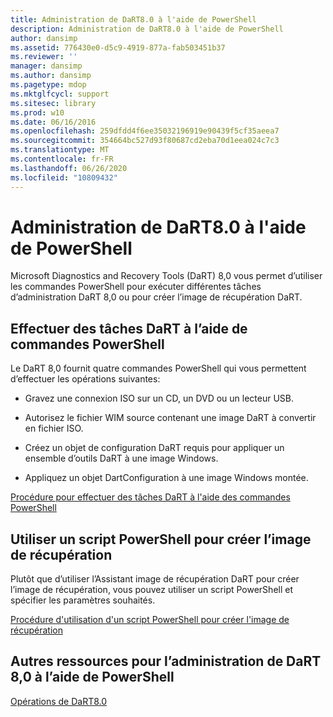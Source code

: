 ```yaml
---
title: Administration de DaRT8.0 à l'aide de PowerShell
description: Administration de DaRT8.0 à l'aide de PowerShell
author: dansimp
ms.assetid: 776430e0-d5c9-4919-877a-fab503451b37
ms.reviewer: ''
manager: dansimp
ms.author: dansimp
ms.pagetype: mdop
ms.mktglfcycl: support
ms.sitesec: library
ms.prod: w10
ms.date: 06/16/2016
ms.openlocfilehash: 259dfdd4f6ee35032196919e90439f5cf35aeea7
ms.sourcegitcommit: 354664bc527d93f80687cd2eba70d1eea024c7c3
ms.translationtype: MT
ms.contentlocale: fr-FR
ms.lasthandoff: 06/26/2020
ms.locfileid: "10809432"
---
```

# Administration de DaRT8.0 à l'aide de PowerShell


Microsoft Diagnostics and Recovery Tools (DaRT) 8,0 vous permet d’utiliser les commandes PowerShell pour exécuter différentes tâches d’administration DaRT 8,0 ou pour créer l’image de récupération DaRT.

## Effectuer des tâches DaRT à l’aide de commandes PowerShell


Le DaRT 8,0 fournit quatre commandes PowerShell qui vous permettent d’effectuer les opérations suivantes:

-   Gravez une connexion ISO sur un CD, un DVD ou un lecteur USB.

-   Autorisez le fichier WIM source contenant une image DaRT à convertir en fichier ISO.

-   Créez un objet de configuration DaRT requis pour appliquer un ensemble d’outils DaRT à une image Windows.

-   Appliquez un objet DartConfiguration à une image Windows montée.

[Procédure pour effectuer des tâches DaRT à l'aide des commandes PowerShell](how-to-perform-dart-tasks-by-using-powershell-commands-dart-8.md)

## Utiliser un script PowerShell pour créer l’image de récupération


Plutôt que d’utiliser l’Assistant image de récupération DaRT pour créer l’image de récupération, vous pouvez utiliser un script PowerShell et spécifier les paramètres souhaités.

[Procédure d'utilisation d'un script PowerShell pour créer l'image de récupération](how-to-use-a-powershell-script-to-create-the-recovery-image-dart-8.md)

## Autres ressources pour l’administration de DaRT 8,0 à l’aide de PowerShell


[Opérations de DaRT8.0](operations-for-dart-80-dart-8.md)

 

 





